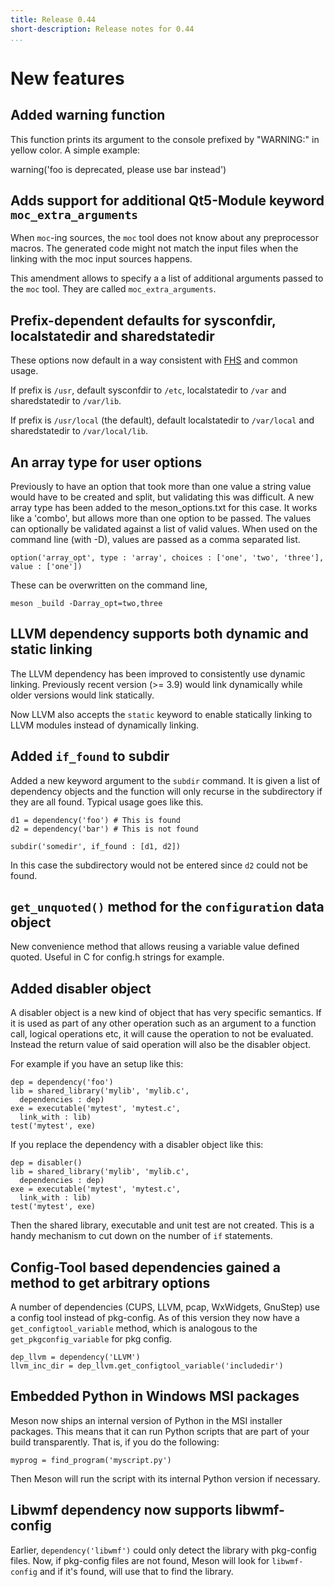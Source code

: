 ```yaml
---
title: Release 0.44
short-description: Release notes for 0.44
...
```


# New features

## Added warning function

This function prints its argument to the console prefixed by "WARNING:" in
yellow color. A simple example:

warning('foo is deprecated, please use bar instead')


## Adds support for additional Qt5-Module keyword `moc_extra_arguments`

When `moc`-ing sources, the `moc` tool does not know about any
preprocessor macros. The generated code might not match the input
files when the linking with the moc input sources happens.

This amendment allows to specify a a list of additional arguments
passed to the `moc` tool. They are called `moc_extra_arguments`.


## Prefix-dependent defaults for sysconfdir, localstatedir and sharedstatedir

These options now default in a way consistent with
[FHS](http://refspecs.linuxfoundation.org/fhs.shtml) and common usage.

If prefix is `/usr`, default sysconfdir to `/etc`, localstatedir to `/var` and
sharedstatedir to `/var/lib`.

If prefix is `/usr/local` (the default), default localstatedir to `/var/local`
and sharedstatedir to `/var/local/lib`.


## An array type for user options

Previously to have an option that took more than one value a string
value would have to be created and split, but validating this was
difficult. A new array type has been added to the meson_options.txt
for this case. It works like a 'combo', but allows more than one
option to be passed. The values can optionally be validated against a
list of valid values. When used on the command line (with -D), values
are passed as a comma separated list.

```meson
option('array_opt', type : 'array', choices : ['one', 'two', 'three'], value : ['one'])
```

These can be overwritten on the command line,

```meson
meson _build -Darray_opt=two,three
```

## LLVM dependency supports both dynamic and static linking

The LLVM dependency has been improved to consistently use dynamic linking.
Previously recent version (>= 3.9) would link dynamically while older versions
would link statically.

Now LLVM also accepts the `static` keyword to enable statically linking to LLVM
modules instead of dynamically linking.


## Added `if_found` to subdir

Added a new keyword argument to the `subdir` command. It is given a
list of dependency objects and the function will only recurse in the
subdirectory if they are all found. Typical usage goes like this.

```meson
d1 = dependency('foo') # This is found
d2 = dependency('bar') # This is not found

subdir('somedir', if_found : [d1, d2])
```

In this case the subdirectory would not be entered since `d2` could
not be found.

## `get_unquoted()` method for the `configuration` data object

New convenience method that allows reusing a variable value
defined quoted. Useful in C for config.h strings for example.


## Added disabler object

A disabler object is a new kind of object that has very specific
semantics. If it is used as part of any other operation such as an
argument to a function call, logical operations etc, it will cause the
operation to not be evaluated. Instead the return value of said
operation will also be the disabler object.

For example if you have an setup like this:

```meson
dep = dependency('foo')
lib = shared_library('mylib', 'mylib.c',
  dependencies : dep)
exe = executable('mytest', 'mytest.c',
  link_with : lib)
test('mytest', exe)
```

If you replace the dependency with a disabler object like this:

```meson
dep = disabler()
lib = shared_library('mylib', 'mylib.c',
  dependencies : dep)
exe = executable('mytest', 'mytest.c',
  link_with : lib)
test('mytest', exe)
```

Then the shared library, executable and unit test are not
created. This is a handy mechanism to cut down on the number of `if`
statements.


## Config-Tool based dependencies gained a method to get arbitrary options

A number of dependencies (CUPS, LLVM, pcap, WxWidgets, GnuStep) use a config
tool instead of pkg-config. As of this version they now have a
`get_configtool_variable` method, which is analogous to the
`get_pkgconfig_variable` for pkg config.

```meson
dep_llvm = dependency('LLVM')
llvm_inc_dir = dep_llvm.get_configtool_variable('includedir')
```

## Embedded Python in Windows MSI packages

Meson now ships an internal version of Python in the MSI installer packages.
This means that it can run Python scripts that are part of your build
transparently. That is, if you do the following:

```meson
myprog = find_program('myscript.py')
```

Then Meson will run the script with its internal Python version if necessary.

## Libwmf dependency now supports libwmf-config

Earlier, `dependency('libwmf')` could only detect the library with pkg-config
files. Now, if pkg-config files are not found, Meson will look for
`libwmf-config` and if it's found, will use that to find the library.
